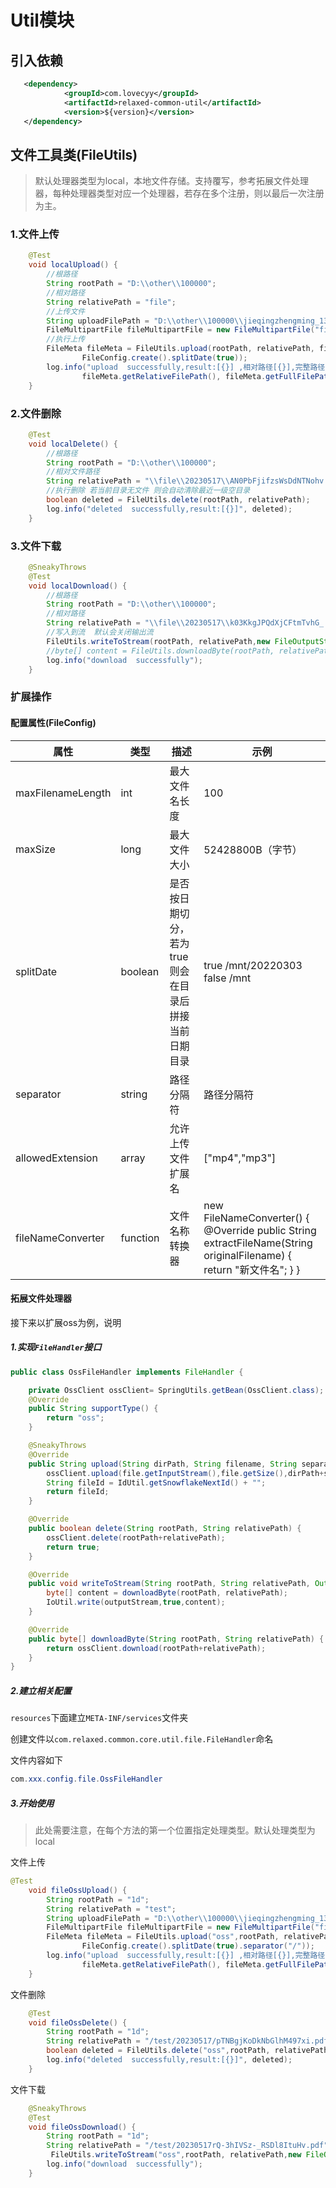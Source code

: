 # Util模块

## 引入依赖

```xml
   <dependency>
            <groupId>com.lovecyy</groupId>
            <artifactId>relaxed-common-util</artifactId>
            <version>${version}</version>
   </dependency>
```



## 文件工具类(FileUtils)

> 默认处理器类型为local，本地文件存储。支持覆写，参考拓展文件处理器，每种处理器类型对应一个处理器，若存在多个注册，则以最后一次注册为主。

### 1.文件上传

```java
	@Test
	void localUpload() {
        //根路径
		String rootPath = "D:\\other\\100000";
        //相对路径
		String relativePath = "file";
        //上传文件
		String uploadFilePath = "D:\\other\\100000\\jieqingzhengming_131331131313.pdf";
		FileMultipartFile fileMultipartFile = new FileMultipartFile("file", new File(uploadFilePath));
        //执行上传
		FileMeta fileMeta = FileUtils.upload(rootPath, relativePath, fileMultipartFile,
				FileConfig.create().splitDate(true));
		log.info("upload  successfully,result:[{}] ,相对路径[{}],完整路径[{}]", JSONUtil.toJsonStr(fileMeta),
				fileMeta.getRelativeFilePath(), fileMeta.getFullFilePath());
	}
```

### 2.文件删除

```java
	@Test
	void localDelete() {
        //根路径
		String rootPath = "D:\\other\\100000";
        //相对文件路径
		String relativePath = "\\file\\20230517\\AN0PbFjifzsWsDdNTNohv.pdf";
        //执行删除 若当前目录无文件 则会自动清除最近一级空目录
		boolean deleted = FileUtils.delete(rootPath, relativePath);
		log.info("deleted  successfully,result:[{}]", deleted);
	}
```

### 3.文件下载

```java
	@SneakyThrows
	@Test
	void localDownload() {
        //根路径
		String rootPath = "D:\\other\\100000";
        //相对路径
		String relativePath = "\\file\\20230517\\k03KkgJPQdXjCFtmTvhG_.pdf";
        //写入到流  默认会关闭输出流
		FileUtils.writeToStream(rootPath, relativePath,new FileOutputStream(new File("D:\\other\\100000\\file\\"+ IdUtil.getSnowflakeNextIdStr()+".pdf")));
        //byte[] content = FileUtils.downloadByte(rootPath, relativePath);
		log.info("download  successfully");
	}
```

### 扩展操作

#### 配置属性(FileConfig)

| 属性              | 类型     | 描述                                                  | 示例                                                         |
| ----------------- | -------- | ----------------------------------------------------- | ------------------------------------------------------------ |
| maxFilenameLength | int      | 最大文件名长度                                        | 100                                                          |
| maxSize           | long     | 最大文件大小                                          | 52428800B（字节）                                            |
| splitDate         | boolean  | 是否按日期切分，若为true 则会在目录后拼接当前日期目录 | true /mnt/20220303<br />false /mnt                           |
| separator         | string   | 路径分隔符                                            | 路径分隔符                                                   |
| allowedExtension  | array    | 允许上传文件扩展名                                    | ["mp4","mp3"]                                                |
| fileNameConverter | function | 文件名称转换器                                        | new FileNameConverter() {    @Override    public String extractFileName(String originalFilename) {       return "新文件名";    } } |



#### 拓展文件处理器

接下来以扩展oss为例，说明

##### 1.实现`FileHandler`接口

```java
public class OssFileHandler implements FileHandler {

    private OssClient ossClient= SpringUtils.getBean(OssClient.class);
    @Override
    public String supportType() {
        return "oss";
    }

    @SneakyThrows
    @Override
    public String upload(String dirPath, String filename, String separator, MultipartFile file) {
        ossClient.upload(file.getInputStream(),file.getSize(),dirPath+separator+filename);
        String fileId = IdUtil.getSnowflakeNextId() + "";
        return fileId;
    }

    @Override
    public boolean delete(String rootPath, String relativePath) {
        ossClient.delete(rootPath+relativePath);
        return true;
    }

    @Override
    public void writeToStream(String rootPath, String relativePath, OutputStream outputStream) {
        byte[] content = downloadByte(rootPath, relativePath);
        IoUtil.write(outputStream,true,content);
    }

    @Override
    public byte[] downloadByte(String rootPath, String relativePath) {
        return ossClient.download(rootPath+relativePath);
    }
}
```

##### 2.建立相关配置

`resources`下面建立`META-INF/services`文件夹

创建文件以`com.relaxed.common.core.util.file.FileHandler`命名

文件内容如下

```java
com.xxx.config.file.OssFileHandler
```

##### 3.开始使用

> 此处需要注意，在每个方法的第一个位置指定处理类型。默认处理类型为local

文件上传

```java
@Test
	void fileOssUpload() {
		String rootPath = "1d";
		String relativePath = "test";
		String uploadFilePath = "D:\\other\\100000\\jieqingzhengming_131331131313.pdf";
		FileMultipartFile fileMultipartFile = new FileMultipartFile("file", new File(uploadFilePath));
		FileMeta fileMeta = FileUtils.upload("oss",rootPath, relativePath, fileMultipartFile,
				FileConfig.create().splitDate(true).separator("/"));
		log.info("upload  successfully,result:[{}] ,相对路径[{}],完整路径[{}]", JSONUtil.toJsonStr(fileMeta),
				fileMeta.getRelativeFilePath(), fileMeta.getFullFilePath());
	}
```

文件删除

```java
	@Test
	void fileOssDelete() {
		String rootPath = "1d";
		String relativePath = "/test/20230517/pTNBgjKoDkNbGlhM497xi.pdf";
		boolean deleted = FileUtils.delete("oss",rootPath, relativePath);
		log.info("deleted  successfully,result:[{}]", deleted);
	}
```

文件下载

```java
	@SneakyThrows
	@Test
	void fileOssDownload() {
		String rootPath = "1d";
		String relativePath = "/test/20230517rQ-3hIVSz-_RSDl8ItuHv.pdf";
	     FileUtils.writeToStream("oss",rootPath, relativePath,new FileOutputStream(new File("D:\\other\\100000\\file\\"+ IdUtil.getSnowflakeNextIdStr()+".pdf")));
		log.info("download  successfully");
	}
```




